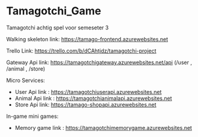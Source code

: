 # Tamagotchi_Game
Tamagotchi achtig spel voor semeseter 3

Walking skeleton link: https://tamago-frontend.azurewebsites.net

Trello Link: https://trello.com/b/dCAhtjdz/tamagotchi-project

Gateway Api link: https://tamagotchigateway.azurewebsites.net/api  (/user , /animal , /store)

Micro Services:

- User   Api link   : https://tamagotchiuserapi.azurewebsites.net
- Animal Api link : https://tamagotchianimalapi.azurewebsites.net
- Store  Api link: https://tamago-shopapi.azurewebsites.net

In-game mini games:

- Memory game link : https://tamagotchimemorygame.azurewebsites.net 
